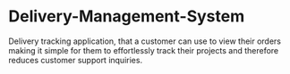 # Delivery-Management-System
Delivery tracking application, that a customer can use to view their orders making it simple for them to effortlessly track their projects and therefore reduces customer support inquiries.
